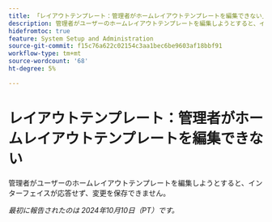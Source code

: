 ```yaml
---
title: 「レイアウトテンプレート：管理者がホームレイアウトテンプレートを編集できない」
description: 管理者がユーザーのホームレイアウトテンプレートを編集しようとすると、インターフェイスが応答せず、変更を保存できません。
hidefromtoc: true
feature: System Setup and Administration
source-git-commit: f15c76a622c02154c3aa1bec6be9603af18bbf91
workflow-type: tm+mt
source-wordcount: '68'
ht-degree: 5%

---
```


# レイアウトテンプレート：管理者がホームレイアウトテンプレートを編集できない

管理者がユーザーのホームレイアウトテンプレートを編集しようとすると、インターフェイスが応答せず、変更を保存できません。

_最初に報告されたのは 2024年10月10日（PT）です。_
